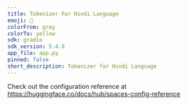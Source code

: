 ```yaml
---
title: Tokenizer For Hindi Language
emoji: 🐠
colorFrom: gray
colorTo: yellow
sdk: gradio
sdk_version: 5.4.0
app_file: app.py
pinned: false
short_description: Tokenizer for Hindi Language
---
```


Check out the configuration reference at https://huggingface.co/docs/hub/spaces-config-reference
